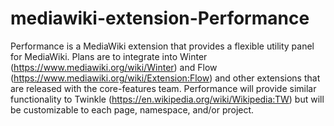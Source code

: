 mediawiki-extension-Performance
===============================

Performance is a MediaWiki extension that provides a flexible utility panel for MediaWiki. Plans are to integrate into Winter (https://www.mediawiki.org/wiki/Winter) and Flow (https://www.mediawiki.org/wiki/Extension:Flow) and other extensions that are released with the core-features team. Performance will provide similar functionality to Twinkle (https://en.wikipedia.org/wiki/Wikipedia:TW) but will be customizable to each page, namespace, and/or project.
